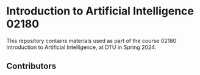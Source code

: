 # Introduction to Artificial Intelligence 02180

This repository contains materials used as part of the course 02180 Introduction to Artificial Intelligence, at DTU in Spring 2024.

## Contributors
<!-- readme: contributors -start -->
<!-- readme: contributors -end -->